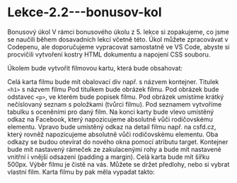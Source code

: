 # Lekce-2.2---bonusov-kol

Bonusový úkol
V rámci bonusového úkolu z 5. lekce si zopakujeme, co jsme se naučili během dosavadních lekcí včetně této. Úkol můžete zpracovávat v Codepenu, ale doporučujeme vypracovat samostatně ve VS Code, abyste si procvičili vytvoření kostry HTML dokumentu a napojení CSS souboru.

Úkolem bude vytvořit filmovou kartu, která bude obsahovat:

Celá karta filmu bude mít obalovací div např. s názvem kontejner.
Titulek ```<h1>``` s názvem filmu
Pod titulkem bude obrázek filmu.
Pod obrázek bude odstavec ```<p>```, ve kterém bude popisek filmu.
Pod obrázek umístíme krátký nečíslovaný seznam s položkami (tvůrci filmu).
Pod seznamem vytvoříme tabulku s oceněními pro daný film.
Na konci karty bude vlevo umístěný odkaz na Facebook, který napozicujeme absolutně vůči rodičovskému elementu.
Vpravo bude umístěný odkaz na detail filmu např. na csfd.cz, který rovněž napozicujeme absolutně vůči rodičovskému elementu.
Oba odkazy se budou otevírat do nového okna pomocí atributu target.
Kontejner bude mít nastavený rámeček ze zakulacenými rohy a bude mít nastavené vnitřní i vnější odsazení (padding a margin). Celá karta bude mít šířku 500px.
Výběr filmu je čistě na vás. Můžete se držet předlohy, nebo si vybrat vlastní film. Karta filmu by pak měla vypadat takto:
